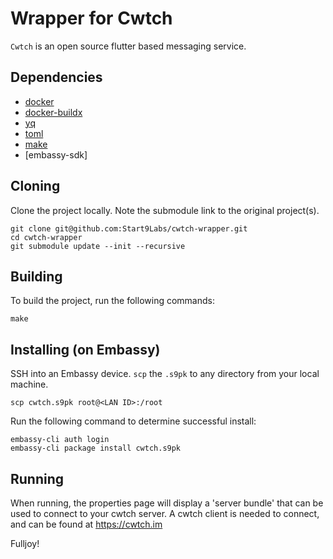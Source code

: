 # Wrapper for Cwtch

`Cwtch` is an open source flutter based messaging service.

## Dependencies

- [docker](https://docs.docker.com/get-docker)
- [docker-buildx](https://docs.docker.com/buildx/working-with-buildx/)
- [yq](https://mikefarah.gitbook.io/yq)
- [toml](https://crates.io/crates/toml-cli)
- [make](https://www.gnu.org/software/make/)
- [embassy-sdk]

## Cloning

Clone the project locally. Note the submodule link to the original project(s). 

```
git clone git@github.com:Start9Labs/cwtch-wrapper.git
cd cwtch-wrapper
git submodule update --init --recursive
```

## Building

To build the project, run the following commands:

```
make
```

## Installing (on Embassy)

SSH into an Embassy device.
`scp` the `.s9pk` to any directory from your local machine.

```
scp cwtch.s9pk root@<LAN ID>:/root
```

Run the following command to determine successful install:

```
embassy-cli auth login
embassy-cli package install cwtch.s9pk
```

## Running

When running, the properties page will display a 'server bundle' that can be used to connect to your cwtch server.
A cwtch client is needed to connect, and can be found at https://cwtch.im

Fulljoy!